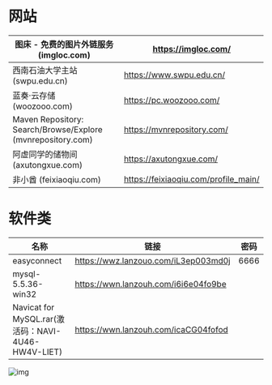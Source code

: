 # 网站

| 图床 - 免费的图片外链服务 (imgloc.com)                      | https://imgloc.com/                  |
| ----------------------------------------------------------- | ------------------------------------ |
| 西南石油大学主站 (swpu.edu.cn)                              | https://www.swpu.edu.cn/             |
| 蓝奏·云存储 (woozooo.com)                                   | https://pc.woozooo.com/              |
| Maven Repository: Search/Browse/Explore (mvnrepository.com) | https://mvnrepository.com/           |
| 阿虚同学的储物间 (axutongxue.com)                           | https://axutongxue.com/              |
| 非小酋 (feixiaoqiu.com)                                     | https://feixiaoqiu.com/profile_main/ |

# 软件类

| 名称                                               | 链接                                 | 密码 |
| -------------------------------------------------- | ------------------------------------ | ---- |
| easyconnect                                        | https://wwz.lanzouo.com/iL3ep003md0j | 6666 |
| mysql-5.5.36-win32                                 | https://wwn.lanzouh.com/i6i6e04fo9be |      |
| Navicat for MySQL.rar(激活码：NAVI-4U46-HW4V-LIET) | https://wwn.lanzouh.com/icaCG04fofod |      |

![img](https://pic1.zhimg.com/80/v2-70b088eeabc765a8fac84128c877f7cc_720w.jpg)
